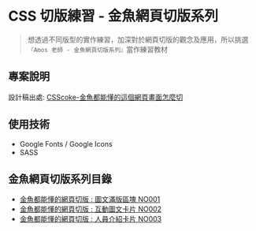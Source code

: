 # **CSS 切版練習 - 金魚網頁切版系列**

>想透過不同版型的實作練習，加深對於網頁切版的觀念及應用，所以挑選 `『Amos 老師 - 金魚網頁切版系列』`當作練習教材



## **專案說明**
設計稿出處: [CSScoke-金魚都能懂的這個網頁畫面怎麼切](https://ithelp.ithome.com.tw/users/20112550/ironman/2623)




## **使用技術**
* Google Fonts / Google Icons
* SASS


## **金魚網頁切版系列目錄**


* [金魚都能懂的網頁切版 : 圖文滿版區塊 NO001 ](https://ithelp.ithome.com.tw/articles/10215601)
* [金魚都能懂的網頁切版 : 互動圖文卡片 NO002 ](https://ithelp.ithome.com.tw/articles/10216684)
* [金魚都能懂的網頁切版 : 人員介紹卡片 NO003 ](https://ithelp.ithome.com.tw/articles/10217278)
